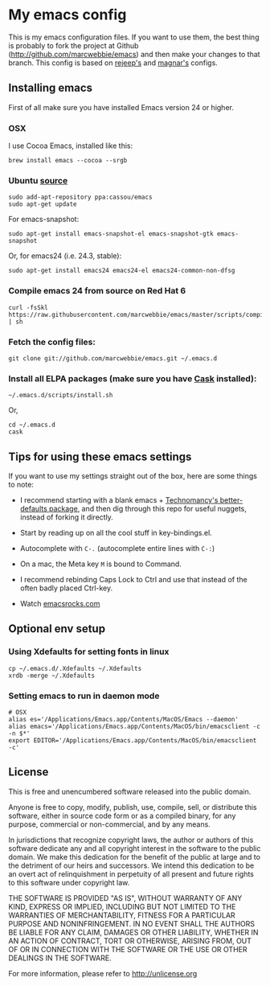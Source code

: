 # My emacs config

This is my emacs configuration files. If you want to use them, the
best thing is probably to fork the project at Github
(<http://github.com/marcwebbie/emacs>) and then make your changes to that
branch. This config is based on
[rejeep's](https://github.com/rejeep/emacs) and [magnar's](https://github.com/magnars/.emacs.d) configs.

## Installing emacs

First of all make sure you have installed Emacs version 24 or higher.

### OSX

I use Cocoa Emacs, installed like this:

    brew install emacs --cocoa --srgb

### Ubuntu [source](http://askubuntu.com/questions/297170)

    sudo add-apt-repository ppa:cassou/emacs
    sudo apt-get update

For emacs-snapshot:

    sudo apt-get install emacs-snapshot-el emacs-snapshot-gtk emacs-snapshot

Or, for emacs24 (i.e. 24.3, stable):

    sudo apt-get install emacs24 emacs24-el emacs24-common-non-dfsg

### Compile emacs 24 from source on Red Hat 6

    curl -fsSkl https://raw.githubusercontent.com/marcwebbie/emacs/master/scripts/compile_emacs24_rh6.sh | sh

### Fetch the config files:

    git clone git://github.com/marcwebbie/emacs.git ~/.emacs.d

### Install all ELPA packages (make sure you have [Cask](https://github.com/cask/cask) installed):

    ~/.emacs.d/scripts/install.sh

Or,

    cd ~/.emacs.d
    cask

## Tips for using these emacs settings

If you want to use my settings straight out of the box, here are some things to note:

 * I recommend starting with a blank emacs +
   [Technomancy's better-defaults package](https://github.com/technomancy/better-defaults),
   and then dig through this repo for useful nuggets, instead of forking it directly.

 * Start by reading up on all the cool stuff in key-bindings.el.

 * Autocomplete with `C-.` (autocomplete entire lines with `C-:`)

 * On a mac, the Meta key `M` is bound to Command.

 * I recommend rebinding Caps Lock to Ctrl and use that instead of the often badly placed Ctrl-key.

 * Watch [emacsrocks.com](http://emacsrocks.com)

## Optional env setup

### Using Xdefaults for setting fonts in linux

    cp ~/.emacs.d/.Xdefaults ~/.Xdefaults
    xrdb -merge ~/.Xdefaults

### Setting emacs to run in daemon mode

    # OSX
    alias es='/Applications/Emacs.app/Contents/MacOS/Emacs --daemon'
    alias emacs='/Applications/Emacs.app/Contents/MacOS/bin/emacsclient -c -n $*'
    export EDITOR='/Applications/Emacs.app/Contents/MacOS/bin/emacsclient -c'

## License

This is free and unencumbered software released into the public domain.

Anyone is free to copy, modify, publish, use, compile, sell, or
distribute this software, either in source code form or as a compiled
binary, for any purpose, commercial or non-commercial, and by any
means.

In jurisdictions that recognize copyright laws, the author or authors
of this software dedicate any and all copyright interest in the
software to the public domain. We make this dedication for the benefit
of the public at large and to the detriment of our heirs and
successors. We intend this dedication to be an overt act of
relinquishment in perpetuity of all present and future rights to this
software under copyright law.

THE SOFTWARE IS PROVIDED "AS IS", WITHOUT WARRANTY OF ANY KIND,
EXPRESS OR IMPLIED, INCLUDING BUT NOT LIMITED TO THE WARRANTIES OF
MERCHANTABILITY, FITNESS FOR A PARTICULAR PURPOSE AND NONINFRINGEMENT.
IN NO EVENT SHALL THE AUTHORS BE LIABLE FOR ANY CLAIM, DAMAGES OR
OTHER LIABILITY, WHETHER IN AN ACTION OF CONTRACT, TORT OR OTHERWISE,
ARISING FROM, OUT OF OR IN CONNECTION WITH THE SOFTWARE OR THE USE OR
OTHER DEALINGS IN THE SOFTWARE.

For more information, please refer to <http://unlicense.org>
